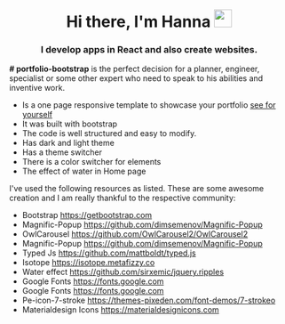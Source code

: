 <h1 align="center">Hi there, I'm Hanna
<img src="https://github.com/blackcater/blackcater/raw/main/images/Hi.gif" height="32"/></h1>
<h3 align="center">I develop apps in React and also create websites.</h3>
<p><b># portfolio-bootstrap</b>
is the perfect decision for a planner, engineer, 
specialist or some other expert who need to speak to his abilities and inventive work. 

- Is a one page responsive template to showcase your portfolio [see for yourself](https://hanna8888.github.io/portfolio-bootstrap/)
- It was built with bootstrap 
- The code is well structured and easy to modify.
- Has dark and light theme
- Has a theme switcher
- There is a color switcher for elements
- The effect of water in Home page


I've used the following resources as listed. These are some awesome creation and I am really thankful to the respective community:

- Bootstrap https://getbootstrap.com
- Magnific-Popup https://github.com/dimsemenov/Magnific-Popup
- OwlCarousel https://github.com/OwlCarousel2/OwlCarousel2
- Magnific-Popup https://github.com/dimsemenov/Magnific-Popup
- Typed Js https://github.com/mattboldt/typed.js
- Isotope https://isotope.metafizzy.co
- Water effect https://github.com/sirxemic/jquery.ripples
- Google Fonts https://fonts.google.com
- Google Fonts https://fonts.google.com
- Pe-icon-7-stroke https://themes-pixeden.com/font-demos/7-strokeo
- Materialdesign Icons https://materialdesignicons.com

